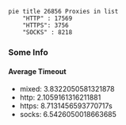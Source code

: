 
```mermaid
pie title 26856 Proxies in list
    "HTTP" : 17569
    "HTTPS": 3756
    "SOCKS" : 8218
```

### Some Info
#### Average Timeout

- mixed: 3.8322050581321878
- http: 2.1059161316211881
- https: 8.7131456593770717s
- socks: 6.5426050018663685